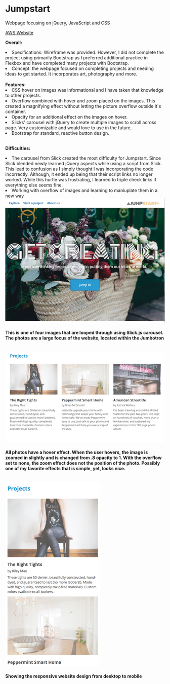 # Jumpstart
Webpage focusing on jQuery, JavaScript and CSS

<a target="_blank" rel="noopener noreferrer"  href="https://d3izyhvt2yix49.cloudfront.net/">AWS Website</a>

<b>Overall:</b>
  <li>Specifications: Wireframe was provided. However, I did not complete the project using primarily Bootstrap as I preferred additional practice in Flexbox and have completed many projects with Bootstrap.</li>
  <li>Concept: the webpage focused on completing projects and needing ideas to get started. It incorporates art, photography and more.</li>

<br/>
<b>Features:</b>
  <li>CSS hover on images was informational and I have taken that knowledge to other projects.</li>
  <li>Overflow combined with hover and zoom placed on the images. This created a magnifying effect without letting the picture overflow outside it's container.</li>
  <li>Opacity for an additional effect on the images on hover.</li>
  <li>Slicks' carousel with jQuery to create multiple images to scroll across page. Very customizable and would love to use in the future.</li>
  <li>Bootstrap for standard, reactive button design.</li>

<br/>

<b>Difficulties:</b>
  <li>The carousel from Slick created the most difficulty for Jumpstart. Since Slick blended newly learned jQuery aspects while using a script from Slick. This lead to confusion as I simply thought I was incorporating the code incorrectly. Although, it ended up being that their script links no longer worked. While this hurtle was frustrating, I learned to triple check links if everything else seems fine. </li>
  <li>Working with overflow of images and learning to maniuplate them in a new way</li>



  <img src="resources/images/jumpstartmainphoto.png" src="photo of flowers"/>
  <h4>This is one of four images that are looped through using Slick.js carousel. The photos are a large focus of the website, located within the Jumbotron</h4>
  <br />
  <img src="resources/images/projectsdesktop.png" src="three projects with photos aand descriptions"/>
  <h4>All photos have a hover effect. When the user hovers, the image is zoomed in slightly and is changed from .8 opacity to 1. With the overflow set to none, the zoom effect does not the position of the photo. Possibly one of my favorite effects that is simple, yet, looks nice.</h4>
  <br />
  <img width="300" src="resources/images/projectsmobile.png" src="one project on mobile version" />
  <h4>Showing the responsive website design from desktop to mobile</h4>

